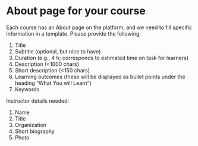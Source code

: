 # About page for your course

Each course has an About page on the platform, and we need to fill specific information in a template. 
Please provide the following:

1. Title
1. Subtitle (optional, but nice to have)
1. Duration (e.g., 4 h; corresponds to estimated time on task for learners)
1. Description (<1000 chars)
1. Short description (<150 chars)
2. Learning outcomes (these will be displayed as bullet points under the heading “What You will Learn”)
3. Keywords


Instructor details needed:

1. Name
1. Title
1. Organization
1. Short biography
1. Photo